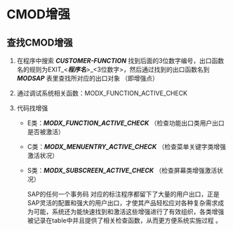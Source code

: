 # CMOD增强

## 查找CMOD增强

1. 在程序中搜索 ***CUSTOMER-FUNCTION*** 找到后面的3位数字编号，出口函数名的规则为EXIT_<***程序名***>_<3位数字>，然后通过找到的出口函数名到 ***MODSAP*** 表里查找所对应的出口对象
（即增强点）

2. 通过调试系统相关函数：MODX_FUNCTION_ACTIVE_CHECK

3. 代码找增强
    - E类：***MODX_FUNCTION_ACTIVE_CHECK***
（检查功能出口类用户出口是否被激活）
    - C类：***MODX_MENUENTRY_ACTIVE_CHECK***
（检查菜单关键字类增强激活状况）
    - S类：***MODX_SUBSCREEN_ACTIVE_CHECK***
（检查屏幕类增强激活状况）

        SAP的任何一个事务码 对应的标注程序都留下了大量的用户出口，正是SAP灵活的配置和强大的用户出口，才使其产品轻松应对各种复杂需求成为可能，系统还为能快速找到和激活这些增强进行了有效组织，各类增强被记录在table中并且提供了相关检查函数，从而更方便系统实施过程 。
